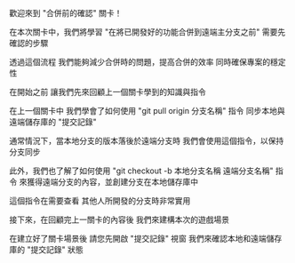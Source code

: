 歡迎來到
"合併前的確認" 關卡！

在本次關卡中，我們將學習 
"在將已開發好的功能合併到遠端主分支之前"
需要先確認的步驟

透過這個流程
我們能夠減少合併時的問題，提高合併的效率
同時確保專案的穩定性

在開始之前
讓我們先來回顧上一個關卡學到的知識與指令

在上一個關卡中
我們學會了如何使用 "git pull origin 分支名稱" 指令
同步本地與遠端儲存庫的 "提交記錄"

通常情況下，當本地分支的版本落後於遠端分支時
我們會使用這個指令，以保持分支同步

此外，我們也了解了如何使用 
"git checkout -b 本地分支名稱 遠端分支名稱" 指令
來獲得遠端分支的內容，並創建分支在本地儲存庫中

這個指令在需要查看
其他人所開發的分支時非常實用

接下來，在回顧完上一關卡的內容後
我們來建構本次的遊戲場景

在建立好了關卡場景後
請您先開啟 "提交記錄" 視窗
我們來確認本地和遠端儲存庫的 "提交記錄" 狀態